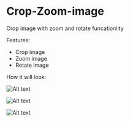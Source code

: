 Crop-Zoom-image
========

Crop image with zoom and rotate funcationlity

Features:
- Crop image
- Zoom image
- Rotate image



How it will look:

![Alt text](https://cloud.githubusercontent.com/assets/3199539/5243382/8cc199cc-7969-11e4-9fbe-e685260966aa.png?raw=true "First")

![Alt text](https://cloud.githubusercontent.com/assets/3199539/5243398/b6961fca-7969-11e4-9a44-c7fd4af74b3f.png?raw=true "Secon")

![Alt text](https://cloud.githubusercontent.com/assets/3199539/5243401/bc9b93c8-7969-11e4-865a-615d2e18699f.png?raw=true "Third")

